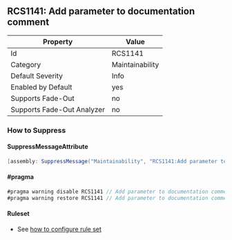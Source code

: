 ## RCS1141: Add parameter to documentation comment

Property | Value
--- | --- 
Id | RCS1141
Category | Maintainability
Default Severity | Info
Enabled by Default | yes
Supports Fade-Out | no
Supports Fade-Out Analyzer | no

### How to Suppress

#### SuppressMessageAttribute

```csharp
[assembly: SuppressMessage("Maintainability", "RCS1141:Add parameter to documentation comment.", Justification = "<Pending>")]
```

#### \#pragma

```csharp
#pragma warning disable RCS1141 // Add parameter to documentation comment.
#pragma warning restore RCS1141 // Add parameter to documentation comment.
```

#### Ruleset

* See [how to configure rule set](../HowToConfigureAnalyzers.md)
